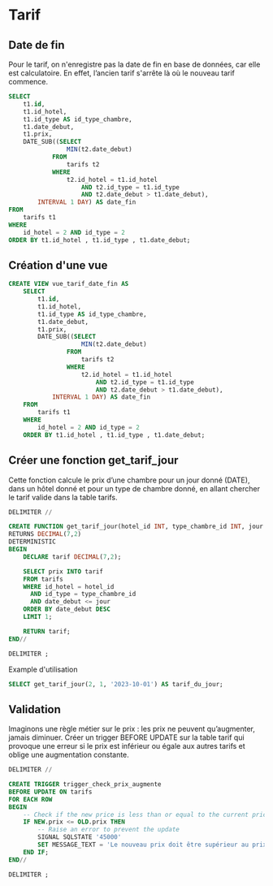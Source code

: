 # Tarif

## Date de fin

Pour le tarif, on n'enregistre pas la date de fin en base de données, car elle est calculatoire. En effet, l’ancien tarif s'arrête là où le nouveau tarif commence.

```SQL
SELECT
    t1.id,
    t1.id_hotel,
    t1.id_type AS id_type_chambre,
    t1.date_debut,
    t1.prix,
    DATE_SUB((SELECT
                MIN(t2.date_debut)
            FROM
                tarifs t2
            WHERE
                t2.id_hotel = t1.id_hotel
                    AND t2.id_type = t1.id_type
                    AND t2.date_debut > t1.date_debut),
        INTERVAL 1 DAY) AS date_fin
FROM
    tarifs t1
WHERE
    id_hotel = 2 AND id_type = 2
ORDER BY t1.id_hotel , t1.id_type , t1.date_debut;
```

## Création d'une vue

```SQL
CREATE VIEW vue_tarif_date_fin AS
    SELECT
        t1.id,
        t1.id_hotel,
        t1.id_type AS id_type_chambre,
        t1.date_debut,
        t1.prix,
        DATE_SUB((SELECT
                    MIN(t2.date_debut)
                FROM
                    tarifs t2
                WHERE
                    t2.id_hotel = t1.id_hotel
                        AND t2.id_type = t1.id_type
                        AND t2.date_debut > t1.date_debut),
            INTERVAL 1 DAY) AS date_fin
    FROM
        tarifs t1
    WHERE
        id_hotel = 2 AND id_type = 2
    ORDER BY t1.id_hotel , t1.id_type , t1.date_debut;
```

## Créer une fonction get_tarif_jour

Cette fonction calcule le prix d’une chambre pour un jour donné (DATE), dans un hôtel donné et pour un type de chambre donné, en allant chercher le tarif valide dans la table tarifs.

```SQL
DELIMITER //

CREATE FUNCTION get_tarif_jour(hotel_id INT, type_chambre_id INT, jour DATE)
RETURNS DECIMAL(7,2)
DETERMINISTIC
BEGIN
    DECLARE tarif DECIMAL(7,2);

    SELECT prix INTO tarif
    FROM tarifs
    WHERE id_hotel = hotel_id
      AND id_type = type_chambre_id
      AND date_debut <= jour
    ORDER BY date_debut DESC
    LIMIT 1;

    RETURN tarif;
END//

DELIMITER ;
```

Example d'utilisation

```SQL
SELECT get_tarif_jour(2, 1, '2023-10-01') AS tarif_du_jour;
```

## Validation

Imaginons une règle métier sur le prix : les prix ne peuvent qu’augmenter, jamais diminuer.
Créer un trigger BEFORE UPDATE sur la table tarif qui provoque une erreur si le prix est inférieur ou égale aux autres tarifs et oblige une augmentation constante.

```SQL
DELIMITER //

CREATE TRIGGER trigger_check_prix_augmente
BEFORE UPDATE ON tarifs
FOR EACH ROW
BEGIN
    -- Check if the new price is less than or equal to the current price
    IF NEW.prix <= OLD.prix THEN
        -- Raise an error to prevent the update
        SIGNAL SQLSTATE '45000'
        SET MESSAGE_TEXT = 'Le nouveau prix doit être supérieur au prix actuel.';
    END IF;
END//

DELIMITER ;
```
